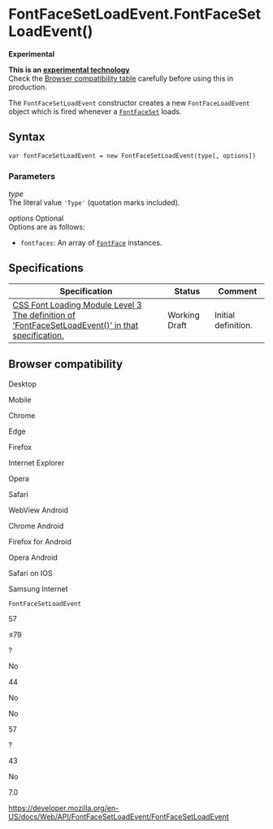 FontFaceSetLoadEvent.FontFaceSetLoadEvent()
===========================================

**Experimental**

**This is an [experimental technology](https://developer.mozilla.org/en-US/docs/MDN/Guidelines/Conventions_definitions#experimental)**  
Check the [Browser compatibility table](#browser_compatibility) carefully before using this in production.

The `FontFaceSetLoadEvent` constructor creates a new <span class="page-not-created">`FontFaceLoadEvent`</span> object which is fired whenever a [`FontFaceSet`](../fontfaceset) loads.

Syntax
------

    var fontFaceSetLoadEvent = new FontFaceSetLoadEvent(type[, options])

### Parameters

*type*  
The literal value `'Type'` (quotation marks included).

 *options* <span class="badge inline optional">Optional</span>   
Options are as follows:

-   `fontfaces`: An array of [`FontFace`](../fontface) instances.

Specifications
--------------

<table><thead><tr class="header"><th>Specification</th><th>Status</th><th>Comment</th></tr></thead><tbody><tr class="odd"><td><a href="https://drafts.csswg.org/css-font-loading/#dom-fontfacesetloadevent-fontfacesetloadevent">CSS Font Loading Module Level 3<br />
<span class="small">The definition of 'FontFaceSetLoadEvent()' in that specification.</span></a></td><td><span class="spec-wd">Working Draft</span></td><td>Initial definition.</td></tr></tbody></table>

Browser compatibility
---------------------

Desktop

Mobile

Chrome

Edge

Firefox

Internet Explorer

Opera

Safari

WebView Android

Chrome Android

Firefox for Android

Opera Android

Safari on IOS

Samsung Internet

`FontFaceSetLoadEvent`

57

≤79

?

No

44

No

No

57

?

43

No

7.0

<a href="https://developer.mozilla.org/en-US/docs/Web/API/FontFaceSetLoadEvent/FontFaceSetLoadEvent" class="_attribution-link">https://developer.mozilla.org/en-US/docs/Web/API/FontFaceSetLoadEvent/FontFaceSetLoadEvent</a>
